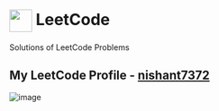 # <a href="https://www.leetcode.com/nishant7372/" target="blank"><img align="center" src="https://raw.githubusercontent.com/rahuldkjain/github-profile-readme-generator/master/src/images/icons/Social/leet-code.svg" height="40" width="40" /></a> LeetCode

Solutions of LeetCode Problems

## My LeetCode Profile - [nishant7372](https://leetcode.com/nishant7372/)

![image](https://user-images.githubusercontent.com/91368799/230291011-26c3d2c4-f3e2-43cf-bc7f-06b9de906ff6.png)



